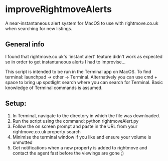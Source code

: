 # improveRightmoveAlerts
A near-instantaneous alert system for MacOS to use with rightmove.co.uk when searching for new listings.

## General info
I found that rightmove.co.uk's 'instant alert' feature didn't work as expected so in order to get instantaneous alerts I had to improvise...

This script is intended to be run in the Terminal app on MacOS. To find terminal: launchpad -> other -> Terminal. Alternatively you can use cmd + space to bring up spotlight search where you can search for Terminal.
Basic knowledge of Terminal commands is assumed.

## Setup:
1. In Terminal, navigate to the directory in which the file was downloaded.
2. Run the script using the command: python rightmoveAlert.py
3. Follow the on screen prompt and paste in the URL from your rightmove.co.uk property search
4. Minimise the terminal window if you like and ensure your volume is unmutted
5. Get notifications when a new property is added to rightmove and contact the agent fast before the viewings are gone ;)




